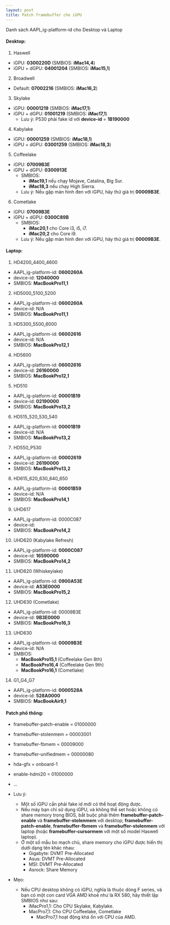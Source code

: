 ```yaml
---
layout: post
title: Patch framebuffer cho iGPU
---
```


Danh sách AAPL,ig-platform-id cho Desktop và Laptop

#### Desktop:
1. Haswell
- iGPU: **0300220D** (SMBIOS: **iMac14,4**)
- iGPU + dGPU: **04001204** (SMBIOS: **iMac15,1**)



2. Broadwell
- Default: **07002216** (SMBIOS: **iMac16,2**)



3. Skylake
- iGPU: **00001219** (SMBIOS: **iMac17,1**)
- iGPU + dGPU: **01001219** (SMBIOS: **iMac17,1**)
  - Lưu ý: P530 phải fake id với **device-id** = **1B190000**



4. Kabylake
- iGPU: **00001259** (SMBIOS: **iMac18,1**)
- iGPU + dGPU: **03001259** (SMBIOS: **iMac18,3**)



5. Coffeelake
- iGPU: **07009B3E**
- iGPU + dGPU: **0300913E**
  - SMBIOS:
    - **iMac19,1** nếu chạy Mojave, Catalina, Big Sur.
    - **iMac18,3** nếu chạy High Sierra.
  - Lưu ý: Nếu gặp màn hình đen với iGPU, hãy thử giá trị **00009B3E**.



6. Cometlake
- iGPU: **07009B3E**
- iGPU + dGPU: **0300C89B**
  - SMBIOS:
    - **iMac20,1** cho Core i3, i5, i7.
    - **iMac20,2** cho Core i9.
  - Lưu ý: Nếu gặp màn hình đen với iGPU, hãy thử giá trị **00009B3E**.



#### Laptop:

1. HD4200_4400_4600
  - AAPL,ig-platform-id: **0600260A**
  - device-id: **12040000**
  - SMBIOS: **MacBookPro11,1**



2. HD5000_5100_5200
  - AAPL,ig-platform-id: **0600260A**
  - device-id: N/A
  - SMBIOS: **MacBookPro11,1**



3. HD5300_5500_6000
  - AAPL,ig-platform-id: **06002616**
  - device-id: N/A
  - SMBIOS: **MacBookPro12,1**



4. HD5600
  - AAPL,ig-platform-id: **06002616**
  - device-id: **26160000**
  - SMBIOS: **MacBookPro12,1**



5. HD510
  - AAPL,ig-platform-id: **00001B19**
  - device-id: **02190000**
  - SMBIOS: **MacBookPro13,2**



6. HD515_520_530_540
  - AAPL,ig-platform-id: **00001B19**
  - device-id: N/A
  - SMBIOS: **MacBookPro13,2**



7. HD550_P530
  - AAPL,ig-platform-id: **00002619**
  - device-id: **26190000**
  - SMBIOS: **MacBookPro13,2**



8. HD615_620_630_640_650
  - AAPL,ig-platform-id: **00001B59**
  - device-id: N/A
  - SMBIOS: **MacBookPro14,1**



9. UHD617
  - AAPL,ig-platform-id: 0000C087
  - device-id:
  - SMBIOS: **MacBookPro14,2**



10. UHD620 (Kabylake Refresh)
  - AAPL,ig-platform-id: **0000C087**
  - device-id: **16590000**
  - SMBIOS: **MacBookPro14,2**



11. UHD620 (Whiskeylake)
  - AAPL,ig-platform-id: **0900A53E**
  - device-id: **A53E0000**
  - SMBIOS: **MacBookPro15,2**



12. UHD630 (Cometlake)
  - AAPL,ig-platform-id: 00009B3E
  - device-id: **9B3E0000**
  - SMBIOS: **MacBookPro16,3**



13. UHD630
  - AAPL,ig-platform-id: **00009B3E**
  - device-id: N/A
  - SMBIOS:
      - **MacBookPro15,1** (Coffeelake Gen 8th)
      - **MacBookPro16,4** (Coffeelake Gen 9th)
      - **MacBookPro16,1** (Cometlake)



14. G1_G4_G7
  - AAPL,ig-platform-id: **0000528A**
  - device-id: **528A0000**
  - SMBIOS: **MacBookAir9,1**



#### Patch phổ thông:
- framebuffer-patch-enable = 01000000
- framebuffer-stolenmem = 00003001
- framebuffer-fbmem = 00009000
- framebuffer-unifiedmem = 00000080
- hda-gfx = onboard-1
- enable-hdmi20 = 01000000
- ...



- Lưu ý:
  - Một số iGPU cần phải fake id mới có thể hoạt động được.
  - Nếu máy bạn chỉ sử dụng iGPU, và không thể set hoặc không có share memory trong BIOS, bắt buộc phải thêm **framebuffer-patch-enable** và **framebuffer-stolenmem** với desktop; **framebuffer-patch-enable**, **framebuffer-fbmem** và **framebuffer-stolenmem** với laptop (hoặc **framebuffer-cursormem** với một số model Haswell laptop).
  - Ở một số mẫu bo mạch chủ, share memory cho iGPU được hiển thị dưới dạng tên khác nhau:
    - Gigabyte: DVMT Pre-Allocated
    - Asus: DVMT Pre-Allocated
    - MSI: DVMT Pre-Allocated
    - Asrock: Share Memory
- Mẹo:
  - Nếu CPU desktop không có iGPU, nghĩa là thuộc dòng F series, và bạn có một con card VGA AMD khoẻ như là RX 580, hãy thiết lập SMBIOS như sau:
    - iMacPro1,1: Cho CPU Skylake, Kabylake.
    - MacPro7,1: Cho CPU Coffeelake, Cometlake 
      - MacPro7,1 hoạt động khá ổn với CPU của AMD.